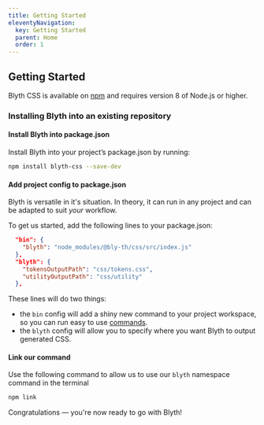 ```yaml
---
title: Getting Started
eleventyNavigation:
  key: Getting Started
  parent: Home
  order: 1
---
```


## Getting Started

Blyth CSS is available on [npm](https://www.npmjs.com/package/blyth-css) and requires version 8 of Node.js or higher.

### Installing Blyth into an existing repository

#### Install Blyth into package.json

Install Blyth into your project’s package.json by running:

```bash
npm install blyth-css --save-dev
```

#### Add project config to package.json

Blyth is versatile in it's situation. In theory, it can run in any project and can be adapted to suit _your_ workflow.

To get us started, add the following lines to your package.json:

```json
  "bin": {
    "blyth": "node_modules/@bly-th/css/src/index.js"
  },
  "blyth": {
    "tokensOutputPath": "css/tokens.css",
    "utilityOutputPath": "css/utility"
  },
```

These lines will do two things:

- the `bin` config will add a shiny new command to your project workspace, so you can run easy to use [commands](/docs/commands/).
- the `blyth` config will allow you to specify where you want Blyth to output generated CSS.

#### Link our command

Use the following command to allow us to use our `blyth` namespace command in the terminal

```bash
npm link
```

Congratulations — you're now ready to go with Blyth!
